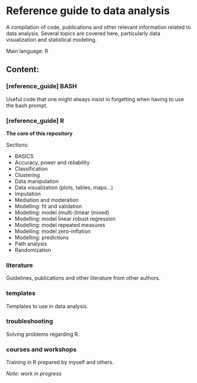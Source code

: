 # Reference guide to data analysis

A compilation of code, publications and other relevant information related to data analysis. Several topics are covered here, particularly data visualization and statistical modeling.

Main language: R

## Content:
### [reference_guide] BASH

Useful code that one might always insist in forgetting when having to use the bash prompt.

### [reference_guide] R
**The core of this repository**

Sections:
- BASICS
- Accuracy, power and reliability
- Classification
- Clustering
- Data manipulation
- Data visualization (plots, tables, maps...)
- Imputation
- Mediation and moderation
- Modelling: fit and validation
- Modelling: model (multi-)linear (mixed)
- Modelling: model linear robust regression
- Modelling: model repeated measures
- Modelling: model zero-inflation
- Modelling: predictions
- Path analysis
- Randomization

### literature

Guidelines, publications and other literature from other authors.

### templates

Templates to use in data analysis.

### troubleshooting

Solving problems regarding R.

### courses and workshops

Training in R prepared by myself and others.

*Note: work in progress*
